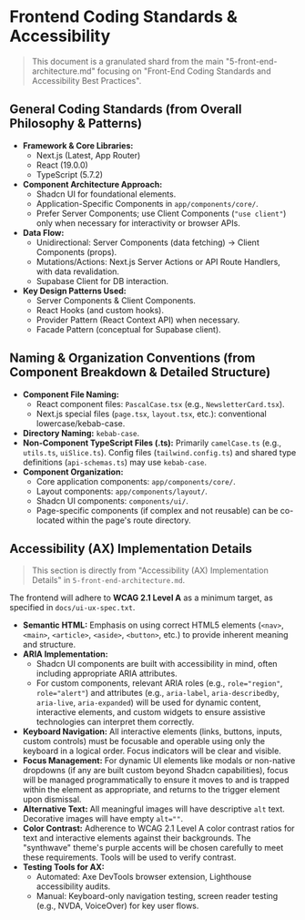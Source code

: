 # Frontend Coding Standards & Accessibility

> This document is a granulated shard from the main "5-front-end-architecture.md" focusing on "Front-End Coding Standards and Accessibility Best Practices".

## General Coding Standards (from Overall Philosophy & Patterns)

- **Framework & Core Libraries:**
  - Next.js (Latest, App Router)
  - React (19.0.0)
  - TypeScript (5.7.2)
- **Component Architecture Approach:**
  - Shadcn UI for foundational elements.
  - Application-Specific Components in `app/components/core/`.
  - Prefer Server Components; use Client Components (`"use client"`) only when necessary for interactivity or browser APIs.
- **Data Flow:**
  - Unidirectional: Server Components (data fetching) -> Client Components (props).
  - Mutations/Actions: Next.js Server Actions or API Route Handlers, with data revalidation.
  - Supabase Client for DB interaction.
- **Key Design Patterns Used:**
  - Server Components & Client Components.
  - React Hooks (and custom hooks).
  - Provider Pattern (React Context API) when necessary.
  - Facade Pattern (conceptual for Supabase client).

## Naming & Organization Conventions (from Component Breakdown & Detailed Structure)

- **Component File Naming:**
  - React component files: `PascalCase.tsx` (e.g., `NewsletterCard.tsx`).
  - Next.js special files (`page.tsx`, `layout.tsx`, etc.): conventional lowercase/kebab-case.
- **Directory Naming:** `kebab-case`.
- **Non-Component TypeScript Files (.ts):** Primarily `camelCase.ts` (e.g., `utils.ts`, `uiSlice.ts`). Config files (`tailwind.config.ts`) and shared type definitions (`api-schemas.ts`) may use `kebab-case`.
- **Component Organization:**
  - Core application components: `app/components/core/`.
  - Layout components: `app/components/layout/`.
  - Shadcn UI components: `components/ui/`.
  - Page-specific components (if complex and not reusable) can be co-located within the page's route directory.

## Accessibility (AX) Implementation Details

> This section is directly from "Accessibility (AX) Implementation Details" in `5-front-end-architecture.md`.

The frontend will adhere to **WCAG 2.1 Level A** as a minimum target, as specified in `docs/ui-ux-spec.txt`.

- **Semantic HTML:** Emphasis on using correct HTML5 elements (`<nav>`, `<main>`, `<article>`, `<aside>`, `<button>`, etc.) to provide inherent meaning and structure.
- **ARIA Implementation:**
  - Shadcn UI components are built with accessibility in mind, often including appropriate ARIA attributes.
  - For custom components, relevant ARIA roles (e.g., `role="region"`, `role="alert"`) and attributes (e.g., `aria-label`, `aria-describedby`, `aria-live`, `aria-expanded`) will be used for dynamic content, interactive elements, and custom widgets to ensure assistive technologies can interpret them correctly.
- **Keyboard Navigation:** All interactive elements (links, buttons, inputs, custom controls) must be focusable and operable using only the keyboard in a logical order. Focus indicators will be clear and visible.
- **Focus Management:** For dynamic UI elements like modals or non-native dropdowns (if any are built custom beyond Shadcn capabilities), focus will be managed programmatically to ensure it moves to and is trapped within the element as appropriate, and returns to the trigger element upon dismissal.
- **Alternative Text:** All meaningful images will have descriptive `alt` text. Decorative images will have empty `alt=""`.
- **Color Contrast:** Adherence to WCAG 2.1 Level A color contrast ratios for text and interactive elements against their backgrounds. The "synthwave" theme's purple accents will be chosen carefully to meet these requirements. Tools will be used to verify contrast.
- **Testing Tools for AX:**
  - Automated: Axe DevTools browser extension, Lighthouse accessibility audits.
  - Manual: Keyboard-only navigation testing, screen reader testing (e.g., NVDA, VoiceOver) for key user flows.
